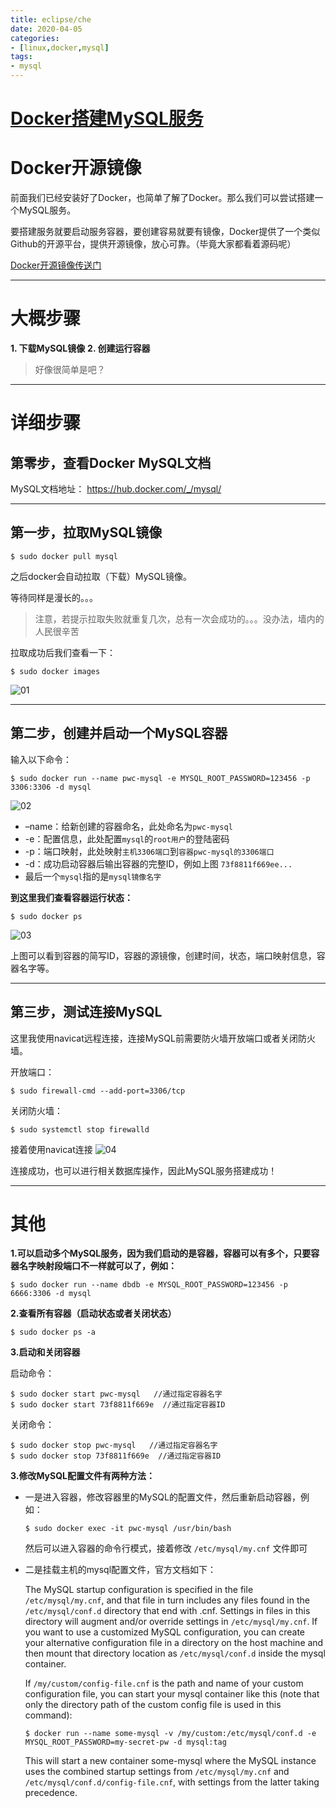```yaml
---
title: eclipse/che
date: 2020-04-05
categories:
- [linux,docker,mysql]
tags:
- mysql
---
```

# [Docker搭建MySQL服务](https://www.cnblogs.com/pwc1996/p/5425234.html)

# Docker开源镜像

前面我们已经安装好了Docker，也简单了解了Docker。那么我们可以尝试搭建一个MySQL服务。

要搭建服务就要启动服务容器，要创建容易就要有镜像，Docker提供了一个类似Github的开源平台，提供开源镜像，放心可靠。（毕竟大家都看着源码呢）
<!--more-->
[Docker开源镜像传送门](https://hub.docker.com/)

------

# 大概步骤

**1. 下载MySQL镜像**
**2. 创建运行容器**

> 好像很简单是吧？

------

# 详细步骤

## 第零步，查看Docker MySQL文档

MySQL文档地址：
https://hub.docker.com/_/mysql/

------

## 第一步，拉取MySQL镜像

```
$ sudo docker pull mysql
```

之后docker会自动拉取（下载）MySQL镜像。

等待同样是漫长的。。。

> 注意，若提示拉取失败就重复几次，总有一次会成功的。。。没办法，墙内的人民很辛苦

拉取成功后我们查看一下：

```
$ sudo docker images
```

![01](http://img.blog.csdn.net/20160317140105707)

------

## 第二步，创建并启动一个MySQL容器

输入以下命令：

```
$ sudo docker run --name pwc-mysql -e MYSQL_ROOT_PASSWORD=123456 -p 3306:3306 -d mysql
```

![02](http://img.blog.csdn.net/20160317142223778)

- –name：给新创建的容器命名，此处命名为`pwc-mysql`
- -e：配置信息，此处配置`mysql`的`root用户`的登陆密码
- -p：端口映射，此处映射`主机3306端口`到`容器pwc-mysql的3306端口`
- -d：成功启动容器后输出容器的完整ID，例如上图 `73f8811f669ee...`
- 最后一个`mysql`指的是`mysql镜像名字`

**到这里我们查看容器运行状态：**

```
$ sudo docker ps
```

![03](http://img.blog.csdn.net/20160317142325183)

上图可以看到容器的简写ID，容器的源镜像，创建时间，状态，端口映射信息，容器名字等。

------

## 第三步，测试连接MySQL

这里我使用navicat远程连接，连接MySQL前需要防火墙开放端口或者关闭防火墙。

开放端口：

```
$ sudo firewall-cmd --add-port=3306/tcp
```

关闭防火墙：

```
$ sudo systemctl stop firewalld
```

接着使用navicat连接
![04](http://img.blog.csdn.net/20160317143333986)

连接成功，也可以进行相关数据库操作，因此MySQL服务搭建成功！

------

# 其他

**1.可以启动多个MySQL服务，因为我们启动的是容器，容器可以有多个，只要容器名字映射段端口不一样就可以了，例如：**

```
$ sudo docker run --name dbdb -e MYSQL_ROOT_PASSWORD=123456 -p 6666:3306 -d mysql
```

**2.查看所有容器（启动状态或者关闭状态）**

```
$ sudo docker ps -a
```

**3.启动和关闭容器**

启动命令：

```
$ sudo docker start pwc-mysql   //通过指定容器名字
$ sudo docker start 73f8811f669e  //通过指定容器ID
```

关闭命令：

```
$ sudo docker stop pwc-mysql   //通过指定容器名字
$ sudo docker stop 73f8811f669e  //通过指定容器ID
```

**3.修改MySQL配置文件有两种方法：**

- 一是进入容器，修改容器里的MySQL的配置文件，然后重新启动容器，例如：

  ```
  $ sudo docker exec -it pwc-mysql /usr/bin/bash
  ```

  然后可以进入容器的命令行模式，接着修改 `/etc/mysql/my.cnf` 文件即可

- 二是挂载主机的mysql配置文件，官方文档如下：

  The MySQL startup configuration is specified in the file `/etc/mysql/my.cnf`, and that file in turn includes any files found in the `/etc/mysql/conf.d` directory that end with .cnf. Settings in files in this directory will augment and/or override settings in `/etc/mysql/my.cnf`. If you want to use a customized MySQL configuration, you can create your alternative configuration file in a directory on the host machine and then mount that directory location as `/etc/mysql/conf.d` inside the mysql container.

  If `/my/custom/config-file.cnf` is the path and name of your custom configuration file, you can start your mysql container like this (note that only the directory path of the custom config file is used in this command):

  ```
  $ docker run --name some-mysql -v /my/custom:/etc/mysql/conf.d -e MYSQL_ROOT_PASSWORD=my-secret-pw -d mysql:tag
  ```

  This will start a new container some-mysql where the MySQL instance uses the combined startup settings from `/etc/mysql/my.cnf` and `/etc/mysql/conf.d/config-file.cnf`, with settings from the latter taking precedence.
